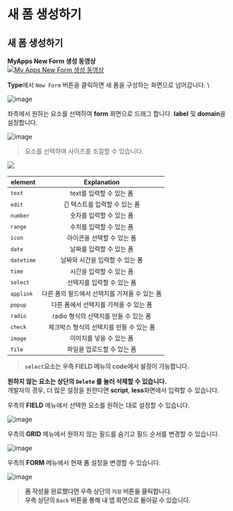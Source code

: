 # 새 폼 생성하기

## 새 폼 생성하기

**MyApps New Form 생성 동영상** \
&#x20;[![My Apps New Form 생성 동영상](https://user-images.githubusercontent.com/72512101/125550936-cf5b8a9f-cac3-4185-85cd-03a0a21db88e.png)](https://www.youtube.com/embed/vZ3TEEm7Q7M)

**Type**에서 `New Form` 버튼을 클릭하면 새 폼을 구성하는 화면으로 넘어갑니다. \


![image](https://user-images.githubusercontent.com/72512101/125537134-797d93c6-9fe0-4059-8e01-899ff7c0505f.png)

좌측에서 원하는 요소를 선택하여 **form** 화면으로 드래그 합니다. **label** 및 **domain**을 설정합니다.

![image](https://user-images.githubusercontent.com/72512101/125537147-d4e385a1-7d45-4326-b0fc-1cf0bf18b590.png)

> 요소를 선택하여 사이즈를 조절할 수 있습니다.



![](../.gitbook/assets/새폼생성하기3.png)

| element    |         Explanation        |
| ---------- | :------------------------: |
| `text`     |      text를 입력할 수 있는 폼      |
| `edit`     |      긴 텍스트를 입력할 수 있는 폼     |
| `number`   |       숫자를 입력할 수 있는 폼       |
| `range`    |       수치를 입력할 수 있는 폼       |
| `icon`     |       아이콘을 선택할 수 있는 폼      |
| `date`     |       날짜를 입력할 수 있는 폼       |
| `datetime` |     날짜와 시간을 입력할 수 있는 폼     |
| `time`     |       시간을 입력할 수 있는 폼       |
| `select`   |       선택지를 입력할 수 있는 폼      |
| `applink`  | 다른 폼의 필드에서 선택지를 가져올 수 있는 폼 |
| `popup`    |   다른 폼에서 선택지를 가져올 수 있는 폼   |
| `radio`    |  radio 형식의 선택지를 만들 수 있는 폼  |
| `check`    |   체크박스 형식의 선택지를 만들 수 있는 폼  |
| `image`    |       이미지를 넣을 수 있는 폼       |
| `file`     |       파일을 업로드할 수 있는 폼      |

> **`select`요소는 우측 FIELD 메뉴의 code에서 설정이 가능합니다.**

**원하지 않는 요소는 상단의 `Delete` 를 눌러 삭제할 수 있습니다.**\
개발자의 경우, 더 많은 설정을 원한다면 **script**, **less**화면에서 입력할 수 있습니다.

우측의 **FIELD** 메뉴에서 선택한 요소를 원하는 대로 설정할 수 있습니다.

![image](https://user-images.githubusercontent.com/72512101/125538650-6d65fa41-295d-474f-829e-6ce8e846603c.png)

우측의 **GRID** 메뉴에서 원하지 않는 필드를 숨기고 필드 순서를 변경할 수 있습니다.

![image](https://user-images.githubusercontent.com/72512101/125538732-33c19124-5cb2-4144-8c71-a5a7e6c06cd4.png)

우측의 **FORM** 메뉴에서 현재 폼 설정을 변경할 수 있습니다.

![image](https://user-images.githubusercontent.com/72512101/125538776-5d5939b8-cac6-4bef-9d90-1f6ac7751779.png)

> **폼 작성을 완료했다면 우측 상단의 `저장` 버튼을 클릭합니다.**\
> **우측 상단의 `Back` 버튼을 통해 내 앱 화면으로 돌아갈 수 있습니다.**
